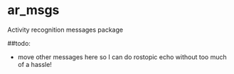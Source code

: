 # ar_msgs
Activity recognition messages package

##todo:
- move other messages here so I can do rostopic echo without too much of a hassle!
